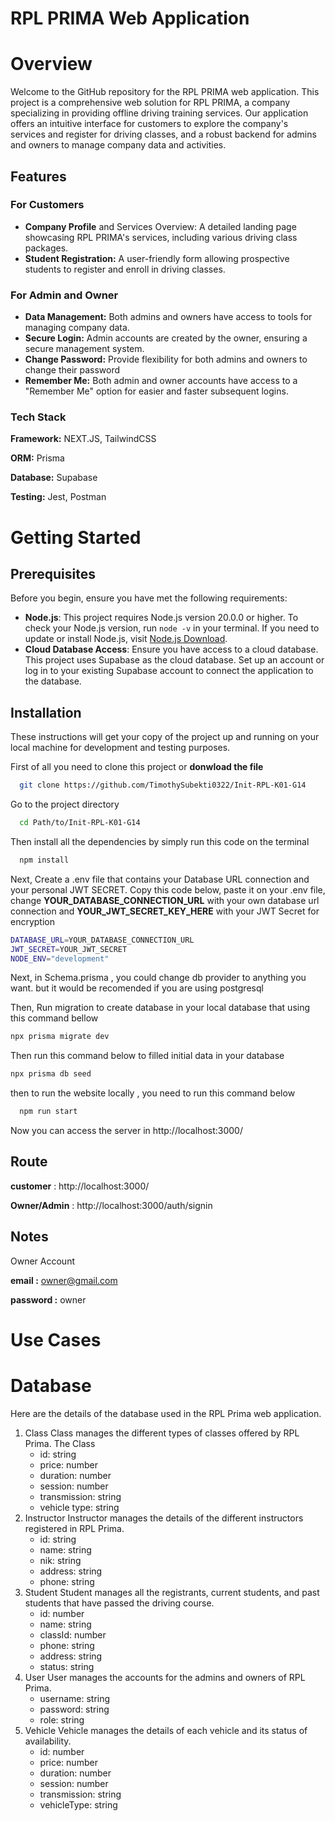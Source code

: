 # RPL PRIMA Web Application

# Overview

Welcome to the GitHub repository for the RPL PRIMA web application. This project is a comprehensive web solution for RPL PRIMA, a company specializing in providing offline driving training services. Our application offers an intuitive interface for customers to explore the company's services and register for driving classes, and a robust backend for admins and owners to manage company data and activities.

## Features

### For Customers

- **Company Profile** and Services Overview: A detailed landing page showcasing RPL PRIMA's services, including various driving class packages.
- **Student Registration:** A user-friendly form allowing prospective students to register and enroll in driving classes.

### For Admin and Owner

- **Data Management:** Both admins and owners have access to tools for managing company data.
- **Secure Login:** Admin accounts are created by the owner, ensuring a secure management system.
- **Change Password:** Provide flexibility for both admins and owners to change their password
- **Remember Me:** Both admin and owner accounts have access to a "Remember Me" option for easier and faster subsequent logins.

### Tech Stack

**Framework:** NEXT.JS, TailwindCSS

**ORM:** Prisma

**Database:** Supabase

**Testing:** Jest, Postman

# Getting Started

## Prerequisites

Before you begin, ensure you have met the following requirements:

- **Node.js**: This project requires Node.js version 20.0.0 or higher. To check your Node.js version, run `node -v` in your terminal. If you need to update or install Node.js, visit [Node.js Download](https://nodejs.org/en/download/).
- **Cloud Database Access**: Ensure you have access to a cloud database. This project uses Supabase as the cloud database. Set up an account or log in to your existing Supabase account to connect the application to the database.

## Installation

These instructions will get your copy of the project up and running on your local machine for development and testing purposes.

First of all you need to clone this project or **donwload the file**

```bash
  git clone https://github.com/TimothySubekti0322/Init-RPL-K01-G14
```

Go to the project directory

```bash
  cd Path/to/Init-RPL-K01-G14
```

Then install all the dependencies by simply run this code on the terminal

```bash
  npm install
```

Next, Create a .env file that contains your Database URL connection and your personal JWT SECRET. Copy this code below, paste it on your .env file, change **YOUR_DATABASE_CONNECTION_URL** with your own database url connection and **YOUR_JWT_SECRET_KEY_HERE** with your JWT Secret for encryption

```bash
DATABASE_URL=YOUR_DATABASE_CONNECTION_URL
JWT_SECRET=YOUR_JWT_SECRET
NODE_ENV="development"
```

Next, in Schema.prisma , you could change db provider to anything you want. but it would be recomended if you are using postgresql

Then, Run migration to create database in your local database that using this command bellow

```bash
npx prisma migrate dev
```

Then run this command below to filled initial data in your database

```bash
npx prisma db seed
```

then to run the website locally , you need to run this command below

```bash
  npm run start
```

Now you can access the server in http://localhost:3000/

## Route

**customer** : http://localhost:3000/

**Owner/Admin** : http://localhost:3000/auth/signin

## Notes

Owner Account

**email :** owner@gmail.com

**password :** owner




# Use Cases


# Database
Here are the details of the database used in the RPL Prima web application.
1. Class
   Class manages the different types of classes offered by RPL Prima. The Class
   - id: string
   - price: number
   - duration: number
   - session: number
   - transmission: string
   - vehicle type: string
2. Instructor
   Instructor manages the details of the different instructors registered in RPL Prima.
   - id: string
   - name: string
   - nik: string
   - address: string
   - phone: string
3. Student
   Student manages all the registrants, current students, and past students that have passed the driving course.
   - id: number
   - name: string
   - classId: number
   - phone: string
   - address: string
   - status: string
4. User
    User manages the accounts for the admins and owners of RPL Prima.
   - username: string
   - password: string
   - role: string
5. Vehicle
    Vehicle manages the details of each vehicle and its status of availability.
   - id: number
   - price: number
   - duration: number
   - session: number
   - transmission: string
   - vehicleType: string
